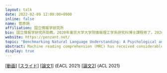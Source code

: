 ```yaml
---
layout: talk
date: 2022-02-09 12:00:00+0900
inline: false
name: 菅原朔
affiliation: 国立情報学研究所
bio: 国立情報学研究所助教。2020年東京大学大学院情報理工学系研究科博士課程修了。2020年より現職。
website: https://penzant.net/
topic: "Benchmarking Natural Language Understanding: A Psychological and Philosophical Perspective?"
abstract: Machine reading comprehension (MRC) has received considerable attention as a benchmark for natural language understanding. However, the conventional task design of MRC lacks explainability beyond the model interpretation, i.e., reading comprehension by a model cannot be explained in human terms. To this end, this talk provides a theoretical basis for the design of MRC datasets based on psychology as well as psychometrics, and summarizes it in terms of the prerequisites for benchmarking MRC. The talk may also include our recent (a little bit philosophical) discussion on language understanding and its evaluation.
display: true
---
```


[[動画]](https://youtu.be/1IDhsDdnHsY) [[スライド]](https://penzant.net/files/nlp_colloquium_20220209_sugawara.pdf) [[論文1]](https://arxiv.org/abs/2004.01912) (EACL 2021) [[論文2]](https://arxiv.org/abs/2106.00794) (ACL 2021)
